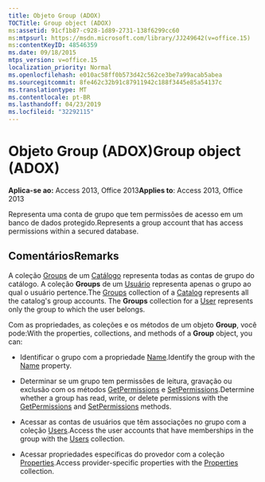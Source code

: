 ```yaml
---
title: Objeto Group (ADOX)
TOCTitle: Group object (ADOX)
ms:assetid: 91cf1b87-c928-1d89-2731-138f6299cc60
ms:mtpsurl: https://msdn.microsoft.com/library/JJ249642(v=office.15)
ms:contentKeyID: 48546359
ms.date: 09/18/2015
mtps_version: v=office.15
localization_priority: Normal
ms.openlocfilehash: e010ac58ff0b573d42c562ce3be7a99acab5abea
ms.sourcegitcommit: 8fe462c32b91c87911942c188f3445e85a54137c
ms.translationtype: MT
ms.contentlocale: pt-BR
ms.lasthandoff: 04/23/2019
ms.locfileid: "32292115"
---
```

# <a name="group-object-adox"></a><span data-ttu-id="2e89c-102">Objeto Group (ADOX)</span><span class="sxs-lookup"><span data-stu-id="2e89c-102">Group object (ADOX)</span></span>


<span data-ttu-id="2e89c-103">**Aplica-se ao:** Access 2013, Office 2013</span><span class="sxs-lookup"><span data-stu-id="2e89c-103">**Applies to**: Access 2013, Office 2013</span></span>

<span data-ttu-id="2e89c-104">Representa uma conta de grupo que tem permissões de acesso em um banco de dados protegido.</span><span class="sxs-lookup"><span data-stu-id="2e89c-104">Represents a group account that has access permissions within a secured database.</span></span>

## <a name="remarks"></a><span data-ttu-id="2e89c-105">Comentários</span><span class="sxs-lookup"><span data-stu-id="2e89c-105">Remarks</span></span>

<span data-ttu-id="2e89c-p101">A coleção [Groups](groups-collection-adox.md) de um [Catálogo](catalog-object-adox.md) representa todas as contas de grupo do catálogo. A coleção **Groups** de um [Usuário](user-object-adox.md) representa apenas o grupo ao qual o usuário pertence.</span><span class="sxs-lookup"><span data-stu-id="2e89c-p101">The [Groups](groups-collection-adox.md) collection of a [Catalog](catalog-object-adox.md) represents all the catalog's group accounts. The **Groups** collection for a [User](user-object-adox.md) represents only the group to which the user belongs.</span></span>

<span data-ttu-id="2e89c-108">Com as propriedades, as coleções e os métodos de um objeto **Group**, você pode:</span><span class="sxs-lookup"><span data-stu-id="2e89c-108">With the properties, collections, and methods of a **Group** object, you can:</span></span>

  - <span data-ttu-id="2e89c-109">Identificar o grupo com a propriedade [Name](name-property-adox.md).</span><span class="sxs-lookup"><span data-stu-id="2e89c-109">Identify the group with the [Name](name-property-adox.md) property.</span></span>

  - <span data-ttu-id="2e89c-110">Determinar se um grupo tem permissões de leitura, gravação ou exclusão com os métodos [GetPermissions](getpermissions-method-adox.md) e [SetPermissions](setpermissions-method-adox.md).</span><span class="sxs-lookup"><span data-stu-id="2e89c-110">Determine whether a group has read, write, or delete permissions with the [GetPermissions](getpermissions-method-adox.md) and [SetPermissions](setpermissions-method-adox.md) methods.</span></span>

  - <span data-ttu-id="2e89c-111">Acessar as contas de usuários que têm associações no grupo com a coleção [Users](users-collection-adox.md).</span><span class="sxs-lookup"><span data-stu-id="2e89c-111">Access the user accounts that have memberships in the group with the [Users](users-collection-adox.md) collection.</span></span>

  - <span data-ttu-id="2e89c-112">Acessar propriedades específicas do provedor com a coleção [Properties](properties-collection-ado.md).</span><span class="sxs-lookup"><span data-stu-id="2e89c-112">Access provider-specific properties with the [Properties](properties-collection-ado.md) collection.</span></span>

